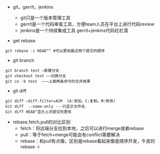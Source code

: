 - git，gerrit，jenkins  
    - git只是一个版本管理工具  
    - gerrit是一个代码审查工具，方便team人员在平台上进行代码review  
    - jenkins是一个持续集成工具
gerrit+jenkins代码杠杠滴  


- get rebase
```
git rebase -i HEAD^^ #可以更改最近两个提交的顺序
```

- git branch  
```
git branch test —新建分支
git checkout test ——切换分支
git co -b test  ———上面两条命令的合并效果
```

- git diff  
```
git diff —diff-filter=ACM  (A:添加，C:复制，M:修改)
Git diff  --name-only ---只显示文件名
Git diff HEAD^显示上次提交的更改
```

- rebase,fetch,pull的对比区别  
    - fetch：将远端分支拉到本地，之后可以进行merge或者rebase  
    - pull：等于fetch+merge可能会有conflict需要解决  
    - rebase：和pull有点像，区别是rebase看起来像是顺序开发，牛皮的rebase  -i

